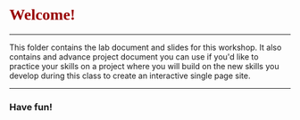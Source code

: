  <!DOCTYPE html>
<html>
<head>
  <link href="https://fonts.googleapis.com/css?family=Rock+Salt" rel="stylesheet">
    <style>
    h1 {
      color: #990000;
      font-family:'Rock Salt';
      }

  </style>  
</head>
  <body>

  <h1>Welcome!</h1>
  <hr/>

  This folder contains the lab document and slides for this workshop. It also contains and advance project document you can use if you'd like to practice your skills on a project where you will build on the new skills you develop during this class to create an interactive single page site.
  <hr/>
  <h3>Have fun!</h3>
</body>
</html>
